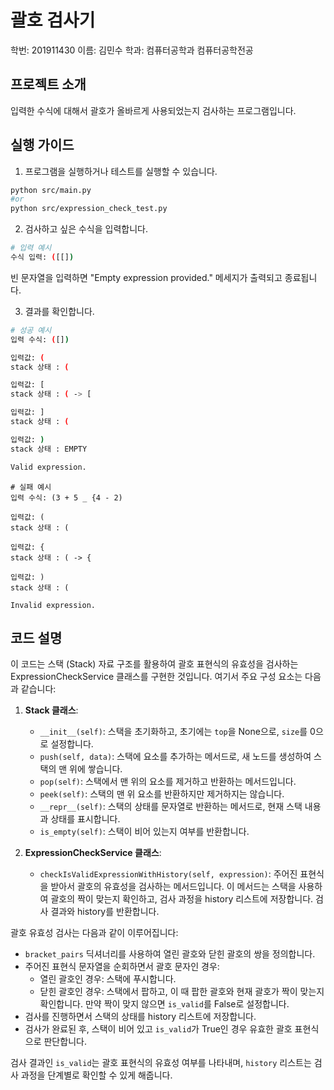 # 괄호 검사기

학번: 201911430
이름: 김민수
학과: 컴퓨터공학과 컴퓨터공학전공

## 프로젝트 소개

입력한 수식에 대해서 괄호가 올바르게 사용되었는지 검사하는 프로그램입니다.

## 실행 가이드

1. 프로그램을 실행하거나 테스트를 실행할 수 있습니다.

```bash
python src/main.py
#or
python src/expression_check_test.py
```

2. 검사하고 싶은 수식을 입력합니다.

```bash
# 입력 예시
수식 입력: ([[])
```

빈 문자열을 입력하면 "Empty expression provided." 메세지가 출력되고 종료됩니다.

3. 결과를 확인합니다.

```bash
# 성공 예시
입력 수식: ([])

입력값: (
stack 상태 : (

입력값: [
stack 상태 : ( -> [

입력값: ]
stack 상태 : (

입력값: )
stack 상태 : EMPTY

Valid expression.
```

```
# 실패 예시
입력 수식: (3 + 5 _ {4 - 2)

입력값: (
stack 상태 : (

입력값: {
stack 상태 : ( -> {

입력값: )
stack 상태 : (

Invalid expression.
```

## 코드 설명

이 코드는 스택 (Stack) 자료 구조를 활용하여 괄호 표현식의 유효성을 검사하는 ExpressionCheckService 클래스를 구현한 것입니다. 여기서 주요 구성 요소는 다음과 같습니다:

1. **Stack 클래스**:

   - `__init__(self)`: 스택을 초기화하고, 초기에는 `top`을 None으로, `size`를 0으로 설정합니다.
   - `push(self, data)`: 스택에 요소를 추가하는 메서드로, 새 노드를 생성하여 스택의 맨 위에 쌓습니다.
   - `pop(self)`: 스택에서 맨 위의 요소를 제거하고 반환하는 메서드입니다.
   - `peek(self)`: 스택의 맨 위 요소를 반환하지만 제거하지는 않습니다.
   - `__repr__(self)`: 스택의 상태를 문자열로 반환하는 메서드로, 현재 스택 내용과 상태를 표시합니다.
   - `is_empty(self)`: 스택이 비어 있는지 여부를 반환합니다.

2. **ExpressionCheckService 클래스**:
   - `checkIsValidExpressionWithHistory(self, expression)`: 주어진 표현식을 받아서 괄호의 유효성을 검사하는 메서드입니다. 이 메서드는 스택을 사용하여 괄호의 짝이 맞는지 확인하고, 검사 과정을 history 리스트에 저장합니다. 검사 결과와 history를 반환합니다.

괄호 유효성 검사는 다음과 같이 이루어집니다:

- `bracket_pairs` 딕셔너리를 사용하여 열린 괄호와 닫힌 괄호의 쌍을 정의합니다.
- 주어진 표현식 문자열을 순회하면서 괄호 문자인 경우:
  - 열린 괄호인 경우: 스택에 푸시합니다.
  - 닫힌 괄호인 경우: 스택에서 팝하고, 이 때 팝한 괄호와 현재 괄호가 짝이 맞는지 확인합니다. 만약 짝이 맞지 않으면 `is_valid`를 False로 설정합니다.
- 검사를 진행하면서 스택의 상태를 history 리스트에 저장합니다.
- 검사가 완료된 후, 스택이 비어 있고 `is_valid`가 True인 경우 유효한 괄호 표현식으로 판단합니다.

검사 결과인 `is_valid`는 괄호 표현식의 유효성 여부를 나타내며, `history` 리스트는 검사 과정을 단계별로 확인할 수 있게 해줍니다.
